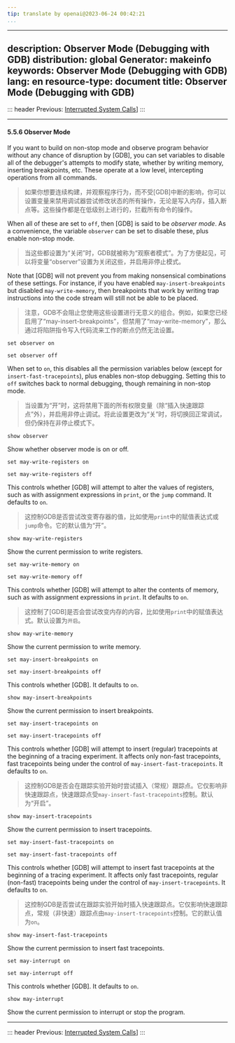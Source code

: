 ```yaml
---
tip: translate by openai@2023-06-24 00:42:21
...
```

---
description: Observer Mode (Debugging with GDB)
distribution: global
Generator: makeinfo
keywords: Observer Mode (Debugging with GDB)
lang: en
resource-type: document
title: Observer Mode (Debugging with GDB)
---
::: header
Previous: [Interrupted System Calls](Interrupted-System-Calls.html#Interrupted-System-Calls)]
:::

---

#### 5.5.6 Observer Mode


If you want to build on non-stop mode and observe program behavior without any chance of disruption by [GDB], you can set variables to disable all of the debugger's attempts to modify state, whether by writing memory, inserting breakpoints, etc. These operate at a low level, intercepting operations from all commands.

> 如果你想要连续构建，并观察程序行为，而不受[GDB]中断的影响，你可以设置变量来禁用调试器尝试修改状态的所有操作，无论是写入内存，插入断点等。这些操作都是在低级别上进行的，拦截所有命令的操作。


When all of these are set to `off`, then [GDB] is said to be *observer mode*. As a convenience, the variable `observer` can be set to disable these, plus enable non-stop mode.

> 当这些都设置为“关闭”时，GDB就被称为“观察者模式”。为了方便起见，可以将变量“observer”设置为关闭这些，并启用非停止模式。


Note that [GDB] will not prevent you from making nonsensical combinations of these settings. For instance, if you have enabled `may-insert-breakpoints` but disabled `may-write-memory`, then breakpoints that work by writing trap instructions into the code stream will still not be able to be placed.

> 注意，GDB不会阻止您使用这些设置进行无意义的组合。例如，如果您已经启用了“may-insert-breakpoints”，但禁用了“may-write-memory”，那么通过将陷阱指令写入代码流来工作的断点仍然无法设置。

`set observer on`

`set observer off`


When set to `on`, this disables all the permission variables below (except for `insert-fast-tracepoints`), plus enables non-stop debugging. Setting this to `off` switches back to normal debugging, though remaining in non-stop mode.

> 当设置为“开”时，这将禁用下面的所有权限变量（除“插入快速跟踪点”外），并启用非停止调试。将此设置更改为“关”时，将切换回正常调试，但仍保持在非停止模式下。

`show observer`

Show whether observer mode is on or off.

`set may-write-registers on`

`set may-write-registers off`


This controls whether [GDB] will attempt to alter the values of registers, such as with assignment expressions in `print`, or the `jump` command. It defaults to `on`.

> 这控制GDB是否尝试改变寄存器的值，比如使用`print`中的赋值表达式或`jump`命令。它的默认值为“开”。

`show may-write-registers`

Show the current permission to write registers.

`set may-write-memory on`

`set may-write-memory off`


This controls whether [GDB] will attempt to alter the contents of memory, such as with assignment expressions in `print`. It defaults to `on`.

> 这控制了[GDB]是否会尝试改变内存的内容，比如使用`print`中的赋值表达式。默认设置为`开启`。

`show may-write-memory`

Show the current permission to write memory.

`set may-insert-breakpoints on`

`set may-insert-breakpoints off`

This controls whether [GDB]. It defaults to `on`.

`show may-insert-breakpoints`

Show the current permission to insert breakpoints.

`set may-insert-tracepoints on`

`set may-insert-tracepoints off`


This controls whether [GDB] will attempt to insert (regular) tracepoints at the beginning of a tracing experiment. It affects only non-fast tracepoints, fast tracepoints being under the control of `may-insert-fast-tracepoints`. It defaults to `on`.

> 这控制GDB是否会在跟踪实验开始时尝试插入（常规）跟踪点。它仅影响非快速跟踪点，快速跟踪点受`may-insert-fast-tracepoints`控制。默认为“开启”。

`show may-insert-tracepoints`

Show the current permission to insert tracepoints.

`set may-insert-fast-tracepoints on`

`set may-insert-fast-tracepoints off`


This controls whether [GDB] will attempt to insert fast tracepoints at the beginning of a tracing experiment. It affects only fast tracepoints, regular (non-fast) tracepoints being under the control of `may-insert-tracepoints`. It defaults to `on`.

> 这控制GDB是否尝试在跟踪实验开始时插入快速跟踪点。它仅影响快速跟踪点，常规（非快速）跟踪点由`may-insert-tracepoints`控制。它的默认值为`on`。

`show may-insert-fast-tracepoints`

Show the current permission to insert fast tracepoints.

`set may-interrupt on`

`set may-interrupt off`

This controls whether [GDB]. It defaults to `on`.

`show may-interrupt`

Show the current permission to interrupt or stop the program.

---

::: header
Previous: [Interrupted System Calls](Interrupted-System-Calls.html#Interrupted-System-Calls)]
:::
